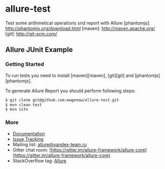 # allure-test
Test some arithmetical operations snd report with Allure
[phantomjs]: http://phantomjs.org/download.html
[maven]: http://maven.apache.org/
[git]: http://git-scm.com/

## Allure JUnit Example 

### Getting Started

To run tests you need to install [maven][maven], [git][git] and [phantomjs][phantomjs].

To generate Allure Report you should perform following steps:

```bash
$ git clone git@github.com:ewgenow/allure-test.git
$ mvn clean test
$ mvn site
```

### More

* [Documentation](https://github.com/allure-framework/allure-core/wiki)
* [Issue Tracking](https://github.com/allure-framework/allure-core/issues?labels=&milestone=&page=1&state=open)
* Mailing list: [allure@yandex-team.ru](mailto:allure@yandex-team.ru)
* Gitter chat room: [https://gitter.im/allure-framework/allure-core](https://gitter.im/allure-framework/allure-core)
* StackOverflow tag: [Allure](http://stackoverflow.com/questions/tagged/allure)
